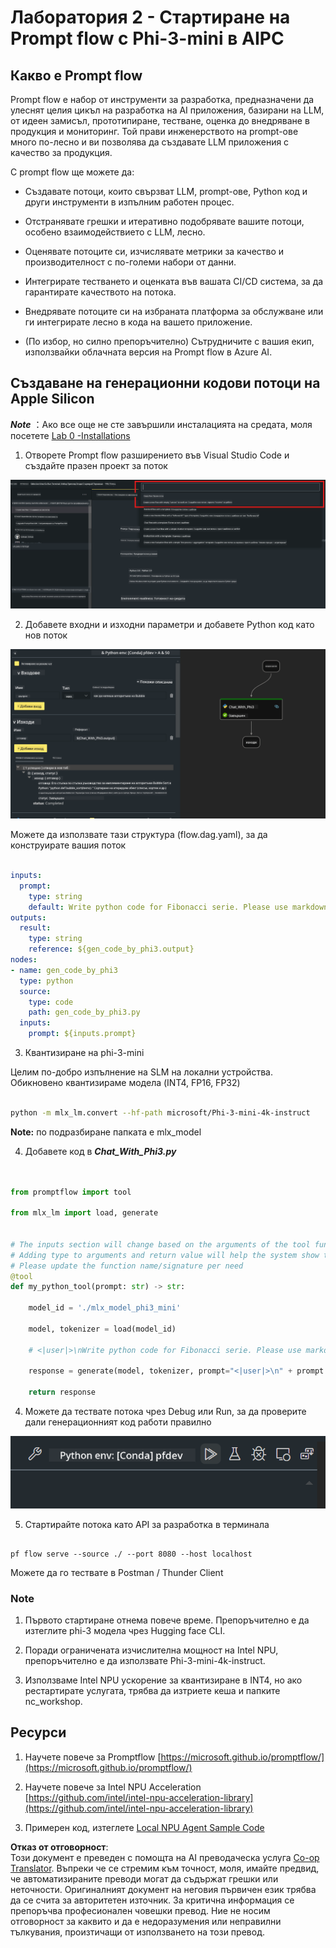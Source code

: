 <!--
CO_OP_TRANSLATOR_METADATA:
{
  "original_hash": "3dbbf568625b1ee04b354c2dc81d3248",
  "translation_date": "2025-05-09T19:41:48+00:00",
  "source_file": "md/02.Application/02.Code/Phi3/VSCodeExt/HOL/Apple/02.PromptflowWithMLX.md",
  "language_code": "bg"
}
-->
# **Лаборатория 2 - Стартиране на Prompt flow с Phi-3-mini в AIPC**

## **Какво е Prompt flow**

Prompt flow е набор от инструменти за разработка, предназначени да улеснят целия цикъл на разработка на AI приложения, базирани на LLM, от идеен замисъл, прототипиране, тестване, оценка до внедряване в продукция и мониторинг. Той прави инженерството на prompt-ове много по-лесно и ви позволява да създавате LLM приложения с качество за продукция.

С prompt flow ще можете да:

- Създавате потоци, които свързват LLM, prompt-ове, Python код и други инструменти в изпълним работен процес.

- Отстранявате грешки и итеративно подобрявате вашите потоци, особено взаимодействието с LLM, лесно.

- Оценявате потоците си, изчислявате метрики за качество и производителност с по-големи набори от данни.

- Интегрирате тестването и оценката във вашата CI/CD система, за да гарантирате качеството на потока.

- Внедрявате потоците си на избраната платформа за обслужване или ги интегрирате лесно в кода на вашето приложение.

- (По избор, но силно препоръчително) Сътрудничите с вашия екип, използвайки облачната версия на Prompt flow в Azure AI.

## **Създаване на генерационни кодови потоци на Apple Silicon**

***Note*** ：Ако все още не сте завършили инсталацията на средата, моля посетете [Lab 0 -Installations](./01.Installations.md)

1. Отворете Prompt flow разширението във Visual Studio Code и създайте празен проект за поток

![create](../../../../../../../../../translated_images/pf_create.d6172d8277a78a7fa82cd6ff727ed44e037fa78b662f1f62d5963f36d712d229.bg.png)

2. Добавете входни и изходни параметри и добавете Python код като нов поток

![flow](../../../../../../../../../translated_images/pf_flow.d5646a323fb7f444c0b98b4521057a592325c583e7ba18bc31500bc0415e9ef3.bg.png)

Можете да използвате тази структура (flow.dag.yaml), за да конструирате вашия поток

```yaml

inputs:
  prompt:
    type: string
    default: Write python code for Fibonacci serie. Please use markdown as output
outputs:
  result:
    type: string
    reference: ${gen_code_by_phi3.output}
nodes:
- name: gen_code_by_phi3
  type: python
  source:
    type: code
    path: gen_code_by_phi3.py
  inputs:
    prompt: ${inputs.prompt}


```

3. Квантизиране на phi-3-mini

Целим по-добро изпълнение на SLM на локални устройства. Обикновено квантизираме модела (INT4, FP16, FP32)

```bash

python -m mlx_lm.convert --hf-path microsoft/Phi-3-mini-4k-instruct

```

**Note:** по подразбиране папката е mlx_model 

4. Добавете код в ***Chat_With_Phi3.py***

```python


from promptflow import tool

from mlx_lm import load, generate


# The inputs section will change based on the arguments of the tool function, after you save the code
# Adding type to arguments and return value will help the system show the types properly
# Please update the function name/signature per need
@tool
def my_python_tool(prompt: str) -> str:

    model_id = './mlx_model_phi3_mini'

    model, tokenizer = load(model_id)

    # <|user|>\nWrite python code for Fibonacci serie. Please use markdown as output<|end|>\n<|assistant|>

    response = generate(model, tokenizer, prompt="<|user|>\n" + prompt  + "<|end|>\n<|assistant|>", max_tokens=2048, verbose=True)

    return response


```

4. Можете да тествате потока чрез Debug или Run, за да проверите дали генерационният код работи правилно

![RUN](../../../../../../../../../translated_images/pf_run.d918637dc00f61e9bdeec37d4cc9646f77d270ac9203bcce13569f3157202b6e.bg.png)

5. Стартирайте потока като API за разработка в терминала

```

pf flow serve --source ./ --port 8080 --host localhost   

```

Можете да го тествате в Postman / Thunder Client

### **Note**

1. Първото стартиране отнема повече време. Препоръчително е да изтеглите phi-3 модела чрез Hugging face CLI.

2. Поради ограничената изчислителна мощност на Intel NPU, препоръчително е да използвате Phi-3-mini-4k-instruct.

3. Използваме Intel NPU ускорение за квантизиране в INT4, но ако рестартирате услугата, трябва да изтриете кеша и папките nc_workshop.

## **Ресурси**

1. Научете повече за Promptflow [https://microsoft.github.io/promptflow/](https://microsoft.github.io/promptflow/)

2. Научете повече за Intel NPU Acceleration [https://github.com/intel/intel-npu-acceleration-library](https://github.com/intel/intel-npu-acceleration-library)

3. Примерен код, изтеглете [Local NPU Agent Sample Code](../../../../../../../../../code/07.Lab/01/AIPC/local-npu-agent)

**Отказ от отговорност**:  
Този документ е преведен с помощта на AI преводаческа услуга [Co-op Translator](https://github.com/Azure/co-op-translator). Въпреки че се стремим към точност, моля, имайте предвид, че автоматизираните преводи могат да съдържат грешки или неточности. Оригиналният документ на неговия първичен език трябва да се счита за авторитетен източник. За критична информация се препоръчва професионален човешки превод. Ние не носим отговорност за каквито и да е недоразумения или неправилни тълкувания, произтичащи от използването на този превод.